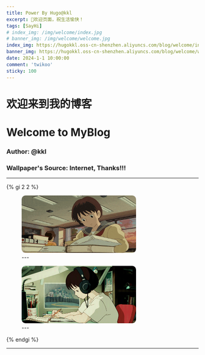 ```yaml
---
title: Power By Hugo@kkl
excerpt: 🤗欢迎页面，祝生活愉快！
tags: [SayHi]
# index_img: /img/welcome/index.jpg
# banner_img: /img/welcome/welcome.jpg
index_img: https://hugokkl.oss-cn-shenzhen.aliyuncs.com/blog/welcome/index.jpg
banner_img: https://hugokkl.oss-cn-shenzhen.aliyuncs.com/blog/welcome/welcome.jpg
date: 2024-1-1 10:00:00
comment: 'twikoo'
sticky: 100
---
```

# 欢迎来到我的博客
# Welcome to MyBlog

### Author: @kkl

### Wallpaper's Source: Internet, Thanks!!!

---

{% gi 2 2 %}

<figure>
<img src="/images/杂记/2024年/8月/image-0.gif" alt="---" width = "300" height = "150" style="border-radius: 10px;">
<figcaption>---</figcaption>
</figure>

<figure>
<img src="/images/杂记/2024年/8月/image-1.gif" alt="---" width = "300" height = "150" style="border-radius: 10px;">
<figcaption>---</figcaption>
</figure>

{% endgi %}

---